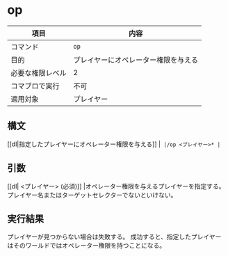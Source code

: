 # op

|項目|内容|
|---|---|
|コマンド|`op`|
|目的|プレイヤーにオペレーター権限を与える
| 必要な権限レベル | 2 |
|コマブロで実行|不可|
|適用対象|プレイヤー|

## 構文

[[dl|指定したプレイヤーにオペレーター権限を与える]]
|```
|/op <プレイヤー>*
|```

## 引数

[[dl| <プレイヤー> (必須)]]
|オペレーター権限を与えるプレイヤーを指定する。プレイヤー名またはターゲットセレクターでないといけない。

## 実行結果

プレイヤーが見つからない場合は失敗する。 成功すると、指定したプレイヤーはそのワールドではオペレーター権限を持つことになる。
